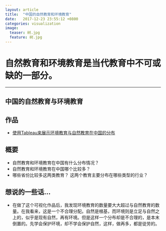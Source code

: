 ```yaml
---
layout: article
title:  "中国的自然教育和环境教育"
date:   2017-12-23 23:55:12 +0800
categories: visualization
image:
  teaser: 树.jpg
  feature: 树.jpg
---
```

# 自然教育和环境教育是当代教育中不可或缺的一部分。
---

## 中国的自然教育与环境教育

## 作品
- <a href="https://public.tableau.com/profile/.86866166#!/vizhome/_18346/sheet0?publish=yes">使用Tableau来展示环境教育与自然教育在中国的分布</a>

## 概要
- 自然教育和环境教育在中国有什么分布情况？
- 自然教育和环境教育在中国哪个比较多？
- 哪些省份比较多这两类教育？
这两个教育主要分布在哪些类型的行业？

## 想说的一些话...
- 在做了这个可视化作品后，我发现环境教育的数量要大大超过与自然教育的数量。在我看来，这是一个不合理分配。自然是根基，而环境则是立足与自然之上的，似乎是现有自然，再有环境。但是这样一个分布却是不合理的，是本末倒置的。先学会保护环境，却不学会保护自然，这样，做再多，都是徒劳的。
